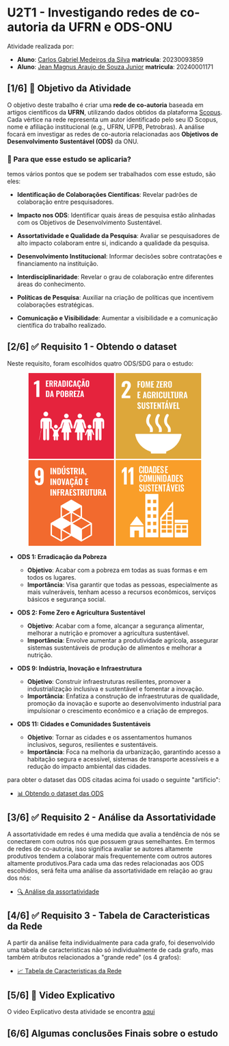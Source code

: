 # U2T1 - Investigando redes de co-autoria da UFRN e ODS-ONU

Atividade realizada por:
- **Aluno**: [Carlos Gabriel Medeiros da Silva](https://github.com/CarlosG18) **matricula**: 20230093859
- **Aluno**: [Jean Magnus Araujo de Souza Junior](https://github.com/JeanMagnus) **matricula**: 20240001171

## [1/6] 🎯 Objetivo da Atividade

O objetivo deste trabalho é criar uma **rede de co-autoria** baseada em artigos científicos da **UFRN**, utilizando dados obtidos da plataforma [Scopus](). Cada vértice na rede representa um autor identificado pelo seu ID Scopus, nome e afiliação institucional (e.g., UFRN, UFPB, Petrobras). A análise focará em investigar as redes de co-autoria relacionadas aos **Objetivos de Desenvolvimento Sustentável (ODS)** da ONU.

### 🤔 Para que esse estudo se aplicaria? 

temos vários pontos que se podem ser trabalhados com esse estudo, são eles:

- **Identificação de Colaborações Científicas**: Revelar padrões de colaboração entre pesquisadores.

- **Impacto nos ODS**: Identificar quais áreas de pesquisa estão alinhadas com os Objetivos de Desenvolvimento Sustentável.

- **Assortatividade e Qualidade da Pesquisa**: Avaliar se pesquisadores de alto impacto colaboram entre si, indicando a qualidade da pesquisa.

- **Desenvolvimento Institucional**: Informar decisões sobre contratações e financiamento na instituição.

- **Interdisciplinaridade**: Revelar o grau de colaboração entre diferentes áreas do conhecimento.

- **Políticas de Pesquisa**: Auxiliar na criação de políticas que incentivem colaborações estratégicas.

- **Comunicação e Visibilidade**: Aumentar a visibilidade e a comunicação científica do trabalho realizado.

## [2/6] ✅ Requisito 1 - Obtendo o dataset

Neste requisito, foram escolhidos quatro ODS/SDG para o estudo:

<p align="center">
    <img width=200 src="./imgs/ods1.png"/>
    <img width=200 src="./imgs/ods2.png"/>
    <img width=200 src="./imgs/ods9.png"/>
    <img width=200 src="./imgs/ods11.png"/>
</p>

- **ODS 1: Erradicação da Pobreza**
  - **Objetivo**: Acabar com a pobreza em todas as suas formas e em todos os lugares.
  - **Importância**: Visa garantir que todas as pessoas, especialmente as mais vulneráveis, tenham acesso a recursos econômicos, serviços básicos e segurança social.

- **ODS 2: Fome Zero e Agricultura Sustentável**
  - **Objetivo**: Acabar com a fome, alcançar a segurança alimentar, melhorar a nutrição e promover a agricultura sustentável.
  - **Importância**: Envolve aumentar a produtividade agrícola, assegurar sistemas sustentáveis de produção de alimentos e melhorar a nutrição.

- **ODS 9: Indústria, Inovação e Infraestrutura**
  - **Objetivo**: Construir infraestruturas resilientes, promover a industrialização inclusiva e sustentável e fomentar a inovação.
  - **Importância**: Enfatiza a construção de infraestruturas de qualidade, promoção da inovação e suporte ao desenvolvimento industrial para impulsionar o crescimento econômico e a criação de empregos.

- **ODS 11: Cidades e Comunidades Sustentáveis**
  - **Objetivo**: Tornar as cidades e os assentamentos humanos inclusivos, seguros, resilientes e sustentáveis.
  - **Importância**: Foca na melhoria da urbanização, garantindo acesso a habitação segura e acessível, sistemas de transporte acessíveis e a redução do impacto ambiental das cidades.

para obter o dataset das ODS citadas acima foi usado o seguinte "artificio":

- [📊 Obtendo o dataset das ODS](./requisito_01/dataset.md)

## [3/6] ✅ Requisito 2 - Análise da Assortatividade

A assortatividade em redes é uma medida que avalia a tendência de nós se conectarem com outros nós que possuem graus semelhantes. Em termos de redes de co-autoria, isso significa avaliar se autores altamente produtivos tendem a colaborar mais frequentemente com outros autores altamente produtivos.Para cada uma das redes relacionadas aos ODS escolhidos, será feita uma análise da assortatividade em relação ao grau dos nós:

- [🔍 Análise da assortatividade](./requisito_02/assortatividade.md)

## [4/6] ✅ Requisito 3 - Tabela de Caracteristicas da Rede

A partir da análise feita individualmente para cada grafo, foi desenvolvido uma tabela de caracteristicas não só individualmente de cada grafo, mas também atributos relacionados a "grande rede" (os 4 grafos):

- [📈 Tabela de Caracteristicas da Rede](./requisito_03/tabela.md)

## [5/6] 🎥 Video Explicativo
O video Explicativo desta atividade se encontra [aqui]()

## [6/6] Algumas conclusões Finais sobre o estudo


